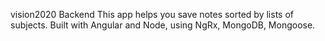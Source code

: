 vision2020 Backend
This app helps you save notes sorted by lists of subjects. Built with Angular and Node, using NgRx, MongoDB, Mongoose.

